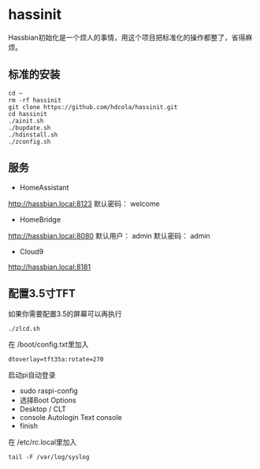 # hassinit

Hassbian初始化是一个烦人的事情，用这个项目把标准化的操作都整了，省得麻烦。

## 标准的安装

```
cd ~
rm -rf hassinit
git clone https://github.com/hdcola/hassinit.git
cd hassinit
./ainit.sh
./bupdate.sh
./hdinstall.sh
./zconfig.sh
```

## 服务

* HomeAssistant

http://hassbian.local:8123 默认密码： welcome

* HomeBridge

http://hassbian.local:8080 默认用户： admin 默认密码： admin

* Cloud9

http://hassbian.local:8181


## 配置3.5寸TFT

如果你需要配置3.5的屏幕可以再执行
```
./zlcd.sh
```

在 /boot/config.txt里加入
```
dtoverlay=tft35a:rotate=270
```

启动pi自动登录
* sudo raspi-config
* 选择Boot Options
* Desktop / CLT
* console Autologin Text console
* finish

在 /etc/rc.local里加入

```
tail -F /var/log/syslog
```
